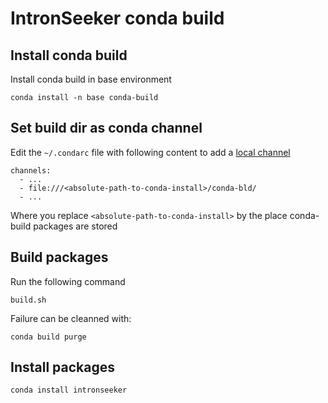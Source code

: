 # IntronSeeker conda build

## Install conda build

Install conda build in base environment

```
conda install -n base conda-build
```

## Set build dir as conda channel

Edit the `~/.condarc` file with following content to add a [local channel](https://docs.conda.io/projects/conda/en/latest/user-guide/concepts/channels.html)

```
channels:
  - ...
  - file:///<absolute-path-to-conda-install>/conda-bld/
  - ...
```

Where you replace `<absolute-path-to-conda-install>` by the place conda-build packages are stored

## Build packages

Run the following command

```
build.sh
```

Failure can be cleanned with:

```
conda build purge
```

## Install packages

```
conda install intronseeker
```